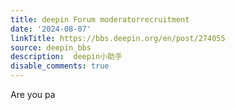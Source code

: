 ```yaml
---
title: deepin Forum moderatorrecruitment
date: '2024-08-07'
linkTitle: https://bbs.deepin.org/en/post/274055
source: deepin_bbs
description:  deepin小助手 
disable_comments: true
---
```

Are you pa
